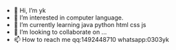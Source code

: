 - 👋 Hi, I’m yk
- 👀 I’m interested in computer language.
- 🌱 I’m currently learning java python html css js
- 💞️ I’m looking to collaborate on ...
- 📫 How to reach me qq:1492448710 whatsapp:0303yk

<!---
0303yk/0303yk is a ✨ special ✨ repository because its `README.md` (this file) appears on your GitHub profile.
You can click the Preview link to take a look at your changes.
--->
